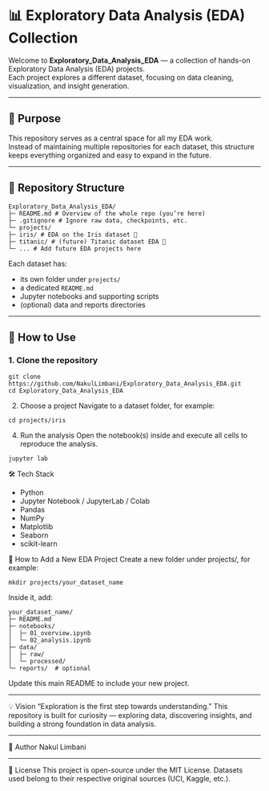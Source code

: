 # 📊 Exploratory Data Analysis (EDA) Collection

Welcome to **Exploratory_Data_Analysis_EDA** — a collection of hands-on Exploratory Data Analysis (EDA) projects.  
Each project explores a different dataset, focusing on data cleaning, visualization, and insight generation.

---

## 🎯 Purpose

This repository serves as a central space for all my EDA work.  
Instead of maintaining multiple repositories for each dataset, this structure keeps everything organized and easy to expand in the future.

---

## 📁 Repository Structure
```
Exploratory_Data_Analysis_EDA/
├─ README.md # Overview of the whole repo (you’re here)
├─ .gitignore # Ignore raw data, checkpoints, etc.
└─ projects/
├─ iris/ # EDA on the Iris dataset 🌸
├─ titanic/ # (future) Titanic dataset EDA 🚢
└─ ... # Add future EDA projects here
```

Each dataset has:
- its own folder under `projects/`
- a dedicated `README.md`
- Jupyter notebooks and supporting scripts
- (optional) data and reports directories

---

## 🚀 How to Use

### 1. Clone the repository
```
git clone https://github.com/NakulLimbani/Exploratory_Data_Analysis_EDA.git
cd Exploratory_Data_Analysis_EDA
```
2. Choose a project
Navigate to a dataset folder, for example:
```
cd projects/iris
```
4. Run the analysis
Open the notebook(s) inside and execute all cells to reproduce the analysis.
```
jupyter lab
```

🛠️ Tech Stack
- Python
- Jupyter Notebook / JupyterLab / Colab
- Pandas
- NumPy
- Matplotlib
- Seaborn
- scikit-learn

🧭 How to Add a New EDA Project
Create a new folder under projects/, for example:
```
mkdir projects/your_dataset_name
```
Inside it, add:
```
your_dataset_name/
├─ README.md
├─ notebooks/
│  ├─ 01_overview.ipynb
│  └─ 02_analysis.ipynb
├─ data/
│  ├─ raw/
│  └─ processed/
└─ reports/  # optional
```
Update this main README to include your new project.

---

💡 Vision
“Exploration is the first step towards understanding.”
This repository is built for curiosity — exploring data, discovering insights, and building a strong foundation in data analysis.

---

🪪 Author
Nakul Limbani

---

📜 License
This project is open-source under the MIT License.
Datasets used belong to their respective original sources (UCI, Kaggle, etc.).
